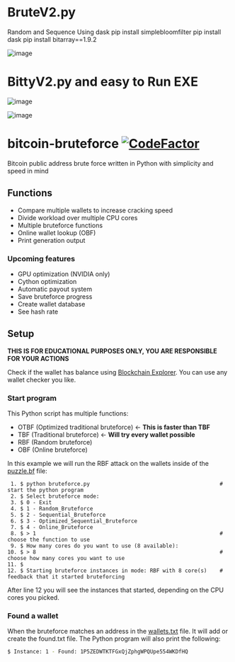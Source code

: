 # BruteV2.py

Random and Sequence Using dask
pip install simplebloomfilter
pip install dask
pip install bitarray==1.9.2

![image](https://user-images.githubusercontent.com/88630056/194662745-d816d4ae-a247-4890-91c8-527560a3bf5a.png)



# BittyV2.py and easy to Run EXE

![image](https://user-images.githubusercontent.com/88630056/192157897-b53251d3-4b68-450d-a94a-d593e8586c39.png)

![image](https://user-images.githubusercontent.com/88630056/192157957-6351b77a-a721-435d-a39a-4ff219a65d61.png)

# bitcoin-bruteforce [![CodeFactor](https://www.codefactor.io/repository/github/meesvw/bitcoin-bruteforce/badge)](https://www.codefactor.io/repository/github/meesvw/bitcoin-bruteforce)
Bitcoin public address brute force written in Python with simplicity and speed in mind

## Functions
- Compare multiple wallets to increase cracking speed
- Divide workload over multiple CPU cores
- Multiple bruteforce functions
- Online wallet lookup (OBF)
- Print generation output

### Upcoming features
- GPU optimization (NVIDIA only)
- Cython optimization
- Automatic payout system
- Save bruteforce progress
- Create wallet database
- See hash rate

## Setup

**THIS IS FOR EDUCATIONAL PURPOSES ONLY, YOU ARE RESPONSIBLE FOR YOUR ACTIONS**



Check if the wallet has balance using [Blockchain Explorer](https://www.blockchain.com/explorer). You can use any wallet checker you like.

### Start program
This Python script has multiple functions:
- OTBF (Optimized traditional bruteforce) <- **This is faster than TBF**
- TBF  (Traditional bruteforce) <- **Will try every wallet possible**
- RBF  (Random bruteforce)
- OBF  (Online bruteforce)

In this example we will run the RBF attack on the wallets inside of the [puzzle.bf](puzzle.bf) file:
```
 1. $ python bruteforce.py                                         # start the python program
 2. $ Select bruteforce mode:
 3. $ 0 - Exit
 4. $ 1 - Random_Bruteforce
 5. $ 2 - Sequential_Bruteforce
 6. $ 3 - Optimized_Sequential_Bruteforce
 7. $ 4 - Online_Bruteforce
 8. $ > 1                                                          # choose the function to use
 9. $ How many cores do you want to use (8 available):
10. $ > 8                                                          # choose how many cores you want to use
11. $ 
12. $ Starting bruteforce instances in mode: RBF with 8 core(s)    # feedback that it started bruteforcing
```

After line 12 you will see the instances that started, depending on the CPU cores you picked.

### Found a wallet
When the bruteforce matches an address in the [wallets.txt](wallets.txt) file. It will add or create the found.txt file. The Python program will also print the following:
```bash
$ Instance: 1 - Found: 1P5ZEDWTKTFGxQjZphgWPQUpe554WKDfHQ
```
